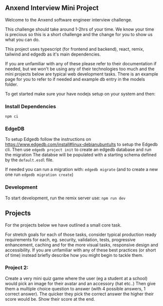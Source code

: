 ## Anxend Interview Mini Project

Welcome to the Anxend software engineer interview challenge.

This challenge should take around 1-2hrs of your time. We know your time is precious so this is a short challenge and the change for you to show us what you can do.

This project uses typescript (for frontend and backend), react, remix, tailwind and edgedb as it's main dependencies.

If you are unfamiliar with any of these please refer to their documentation if needed, but we won't be using any of their technologies too much and the mini projects below are typical web development tasks. There is an example page for you to refer to if needed and example db entry in the models folder.

To get started make sure your have nodejs setup on your system and then:

### Install Dependencies

`npm ci`

### EdgeDB

To setup Edgedb follow the instructions on https://www.edgedb.com/install#linux-debianubuntults to setup the Edgedb cli.
Then use `edgedb project init` to create an edgedb database and run the migration
The databse will be populated with a starting schema defined by the `default.esdl` file.

If needed you can run a migration with: `edgedb migrate`
(and to create a new one run `edgedb migration create`)

### Development

To start development, run the remix server use: `npm run dev`

## Projects

For the projects below we have outlined a small core task.

For stretch goals for each of those tasks, consider typical production ready requirements for each,
eg. security, validation, tests, progressive enhancement, caching and for the more visual tasks, responsive design and accessibility.
If you are unfamiliar with any of these best practices (or short of time) instead briefly describe how you might begin to tackle them.

### Project 2:

Create a very mini quiz game where the user (eg a student at a school) would pick an image for their avatar and an accessory (hat etc..) Then give them a multiple choice question to answer (with 4 possible answers, 1 correct answer). The quicker they pick the correct answer the higher their score would be. Show their score at the end.

